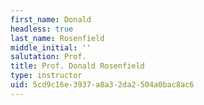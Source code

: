 ```yaml
---
first_name: Donald
headless: true
last_name: Rosenfield
middle_initial: ''
salutation: Prof.
title: Prof. Donald Rosenfield
type: instructor
uid: 5cd9c16e-3937-a8a3-2da2-504a0bac8ac6
---
```

